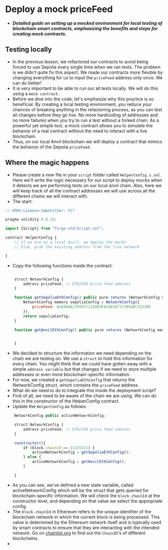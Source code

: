 # Deploy a mock priceFeed
- ***Detailed guide on setting up a mocked environment for local testing of blockchain smart contracts, emphasizing the benefits and steps for creating mock contracts.***

## Testing locally
- In the previous lesson, we refactored our contracts to avoid being forced to use Sepolia every single time when we ran tests. The problem is we didn't quite fix this aspect. We made our contracts more flexible by changing everything for us to input the `priceFeed` address only once. We can do better!
- It is very important to be able to run our all tests locally. We will do this using a `mock contract`.
- Before we dive into the code, let's emphasize why this practice is so beneficial. By creating a local testing environment, you reduce your chances of breaking anything in the refactoring process, as you can test all changes before they go live. No more hardcoding of addresses and no more failures when you try to run a test without a forked chain. As a powerful yet simple tool, a mock contract allows you to simulate the behavior of a real contract without the need to interact with a live blockchain.
- Thus, on our local Anvil blockchain we will deploy a contract that mimics the behavior of the Sepolia `priceFeed`.

## Where the magic happens
- Please create a new file in your `script` folder called `HelperConfig.s.sol`. Here we'll write the logic necessary for our script to deploy mocks when it detects we are performing tests on our local anvil chain. Also, here we will keep track of all the contract addresses we will use across all the different chains we will interact with.
- The start:

```javascript
// SPDX-License-Identifier: MIT

pragma solidity 0.8.19;

import {Script} from "forge-std/Script.sol";

contract HelperConfig {
    // If we are on a local Anvil, we deploy the mocks
    // Else, grab the existing address from the live network

}
```

- Copy the following functions inside the contract:

```javascript

    struct NetworkConfig {
        address priceFeed; // ETH/USD price feed address
    }

    function getSepoliaEthConfig() public pure returns (NetworkConfig memory){
        NetworkConfig memory sepoliaConfig = NetworkConfig({
            priceFeed: 0x694AA1769357215DE4FAC081bf1f309aDC325306
        });
        return sepoliaConfig;
    }

    function getAnvilEthConfig() public pure returns (NetworkConfig memory){
        

    }
```

- We decided to structure the information we need depending on the chain we are testing on. We use a `struct` to hold this information for every chain. You might think that we could have gotten away with a simple `address variable` but that changes if we need to store multiple addresses or even more blockchain-specific information.
- For now, we created a `getSepoliaEthConfig` that returns the NetworkConfig struct, which contains the `priceFeed` address.
- What do we need to do to integrate this inside the deployment script?
- First of all, we need to be aware of the chain we are using. We can do this in the constructor of the HelperConfig contract.
- Update the `HelperConfig` as follows:
``` javascript
    NetworkConfig public activeNetworkConfig;

    struct NetworkConfig {
        address priceFeed; // ETH/USD price feed address
    }

    constructor(){
        if (block.chainid == 11155111) {
            activeNetowrkConfig = getSepoliaEthConfig();
        } else {
            activeNetowrkConfig = getAnvilEthConfig();
        }

    }
```

- As you can see, we've defined a new state variable, called activeNetworkConfig which will be the struct that gets queried for blockchain-specific information. We will check the `block.chainId` at the constructor level, and depending on that value we select the appropriate config.
- The `block.chainId` in Ethereum refers to the unique identifier of the blockchain network in which the current block is being processed. This value is determined by the Ethereum network itself and is typically used by smart contracts to ensure that they are interacting with the intended network. Go on [chainlist.org](https://chainlist.org/) to find out the `ChainID`'s of different blockchains.
- 